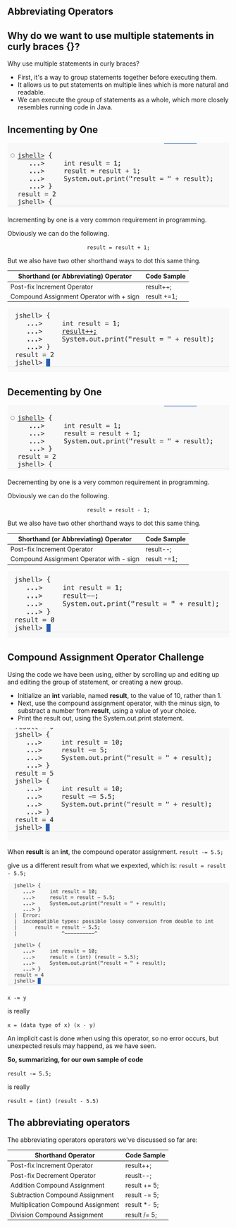 ## Abbreviating Operators
## Why do we want to use multiple statements in curly braces {}?

Why use multiple statements in curly braces?
- First, it's a way to group statements together before executing them.
- It allows us to put statements on multiple lines which is more natural and readable.
- We can execute the group of statements as a whole, which more closely resembles running code in Java.

## Incementing by One
![increment.png](increment.png)

Incrementing by one is a very common requirement in programming.

Obviously we can do the following.

<center><code>result = result + 1;</code></center>

But we also have two other shorthand ways to dot this same thing.

| Shorthand (or Abbreviating) Operator | Code Sample |
| -- | -- |
| Post-fix Increment Operator | result++; |
| Compound Assignment Operator with + sign | result +=1; |

![increment_shorthand.png](increment_shorthand.png)

## Decementing by One
![increment.png](increment.png)

Decrementing by one is a very common requirement in programming.

Obviously we can do the following.

<center><code>result = result - 1;</code></center>

But we also have two other shorthand ways to dot this same thing.

| Shorthand (or Abbreviating) Operator | Code Sample |
| -- | -- |
| Post-fix Increment Operator | result--; |
| Compound Assignment Operator with - sign | result -=1; |

![decrement.png](decrement.png)

## Compound Assignment Operator Challenge

Using the code we have been using, either by scrolling up and editing up and editing the group of statement, or creating a new group.
- Initialize an <b>int</b> variable, named <b>result</b>, to the value of 10, rather than 1.
- Next, use the compound assignment operator, with the minus sign, to substract a number from <b>result</b>, using a value of your choice.
- Print the result out, using the System.out.print statement.

![compound_1.png](compound_1.png)

When <b>result</b> is an <b>int</b>, the compound operator assignment.
<code>result -= 5.5;</code>

give us a different result from what we expexted, which is:
<code>result = result - 5.5;</code>

![compound_2.png](compound_2.png)

<code>x -= y</code>

is really

<code>x = (data type of x) (x - y)</code>

An implicit cast is done when using this operator, so no error occurs, but unexpected resuls may happend, as we have seen.

<b>So, summarizing, for our own sample of code</b>

<code>result -= 5.5;</code>

is really

<code>result = (int) (result - 5.5)</code>

## The abbreviating operators
The abbreviating operators operators we've discussed so far are:

| Shorthand Operator | Code Sample |
| -- | -- |
| Post-fix Increment Operator | result++; |
| Post-fix Decrement Operator | reuslt--; |
| Addition Compound Assignment | result += 5; |
| Subtraction Compound Assignment | result -= 5; |
| Multiplication Compound Assignment | result *- 5; | 
| Division Compound Assignment | result /= 5; | 

